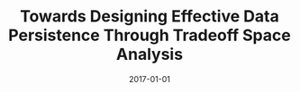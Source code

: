 ---
title: "Towards Designing Effective Data Persistence Through Tradeoff Space Analysis"
date: 2017-01-01
venue: "Proceedings of the 39th International Conference on Software Engineering, ICSE 2017, Buenos Aires, Argentina, May 20-28, 2017 - Companion Volume"
paperurl: https://doi.org/10.1109/ICSE-C.2017.106
authors: "Chong Tang, Hamid Bagheri, Sarun Paisarnsrisomsuk and Kevin J Sullivan"
awards: ""
---